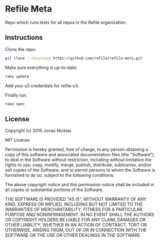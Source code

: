 # Refile Meta

Repo which runs tests for all repos in the Refile organization.

## Instructions

Clone the repo:

``` sh
git clone --recursive https://github.com/refile/refile-meta.git
```

Make sure everything is up-to-date:

``` sh
rake update
```

Add your s3 credentials for refile-s3.

Finally run:

``` sh
rake spec
```

## License

Copyright (c) 2015 Jonas Nicklas

MIT License

Permission is hereby granted, free of charge, to any person obtaining
a copy of this software and associated documentation files (the
"Software"), to deal in the Software without restriction, including
without limitation the rights to use, copy, modify, merge, publish,
distribute, sublicense, and/or sell copies of the Software, and to
permit persons to whom the Software is furnished to do so, subject to
the following conditions:

The above copyright notice and this permission notice shall be
included in all copies or substantial portions of the Software.

THE SOFTWARE IS PROVIDED "AS IS", WITHOUT WARRANTY OF ANY KIND,
EXPRESS OR IMPLIED, INCLUDING BUT NOT LIMITED TO THE WARRANTIES OF
MERCHANTABILITY, FITNESS FOR A PARTICULAR PURPOSE AND
NONINFRINGEMENT. IN NO EVENT SHALL THE AUTHORS OR COPYRIGHT HOLDERS BE
LIABLE FOR ANY CLAIM, DAMAGES OR OTHER LIABILITY, WHETHER IN AN ACTION
OF CONTRACT, TORT OR OTHERWISE, ARISING FROM, OUT OF OR IN CONNECTION
WITH THE SOFTWARE OR THE USE OR OTHER DEALINGS IN THE SOFTWARE.

